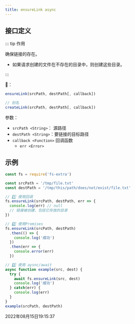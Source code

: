 ```yaml
---
title: ensureLink async
---
```


## 接口定义
::: tip 作用

确保链接的存在。

- 如果请求创建的文件在不存在的目录中，则创建这些目录。

:::



📔：
```js
ensureLink(srcPath, destPath[, callback])

// 别名 
createLink(srcPath, destPath[, callback])
```

参数：

- `srcPath <String>`： 源路径
- `destPath <String>`：要链接的目标路径
- `callback <Function>` 回调函数
  - `err <Error>`

## 示例

```js {3-4,6,9,12,21}
const fs = require('fs-extra')

const srcPath = '/tmp/file.txt'
const destPath = '/tmp/this/path/does/not/exist/file.txt'

// 1️⃣ 使用回调
fs.ensureLink(srcPath, destPath, err => {
  console.log(err) // null
  // 链接被创建，包括它存放的目录
})

// 2️⃣ 使用Promises
fs.ensureLink(srcPath, destPath)
  .then(() => {
    console.log('成功')
  })
  .then(err => {
    console.error(err)
  })

// 3️⃣ 使用 aysnc/await
async function example(src, dest) {
  try {
    await fs.ensureLink(src, dest)
    console.log('成功')
  } catch(err) {
    console.log(err)
  }
}
example(srcPath, destPath)
```

2022年08月15日19:15:37


